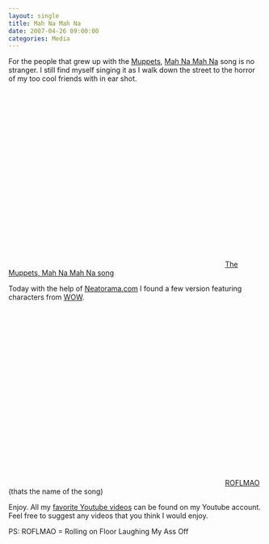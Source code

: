```yaml
---
layout: single
title: Mah Na Mah Na
date: 2007-04-26 09:00:00
categories: Media
---
```

For the people that grew up with the <a href="http://en.wikipedia.org/wiki/The_Muppet_Show">Muppets</a>, <a href="http://en.wikipedia.org/wiki/Mahna_Mahna">Mah Na Mah Na</a> song is no stranger. I still find myself singing it as I walk down the street to the horror of my too cool friends with in ear shot.

<object width="425" height="350"><param name="movie" value="http://www.youtube.com/v/nQcCqSRUEzo"></param><param name="wmode" value="transparent"></param><embed src="http://www.youtube.com/v/nQcCqSRUEzo" type="application/x-shockwave-flash" wmode="transparent" width="425" height="350"></embed></object>
<a href="http://www.youtube.com/watch?v=nQcCqSRUEzo">The Muppets, Mah Na Mah Na song</a>

Today with the help of <a href="http://www.neatorama.com/2007/04/24/roflmao-is-the-name-of-the-video/">Neatorama.com</a> I found a few version featuring characters from <a href="http://en.wikipedia.org/wiki/World_of_Warcraft">WOW</a>.

<object width="425" height="350"><param name="movie" value="http://www.youtube.com/v/iEWgs6YQR9A"></param><param name="wmode" value="transparent"></param><embed src="http://www.youtube.com/v/iEWgs6YQR9A" type="application/x-shockwave-flash" wmode="transparent" width="425" height="350"></embed></object>
<a href="http://www.youtube.com/watch?v=iEWgs6YQR9A">ROFLMAO </a>(thats the name of the song)

Enjoy.
All my <a href="http://www.youtube.com/profile?user=funvill">favorite Youtube videos</a> can be found on my Youtube account.
Feel free to suggest any videos that you think I would enjoy. 

PS: ROFLMAO = Rolling on Floor Laughing My Ass Off
